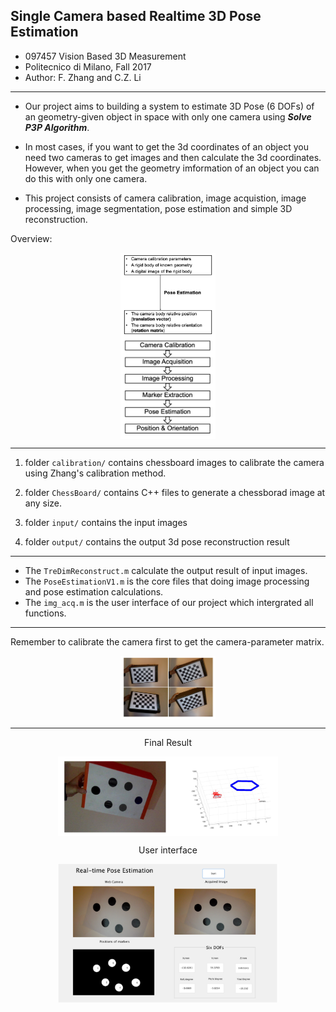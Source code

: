 ## Single Camera based Realtime 3D Pose Estimation
+ 097457 Vision Based 3D Measurement
+ Politecnico di Milano, Fall 2017
+ Author: F. Zhang and C.Z. Li

------
+ Our project aims to building a system to estimate 3D Pose (6 DOFs) of an geometry-given object in space with only one camera using ***Solve P3P Algorithm***.

+ In most cases, if you want to get the 3d coordinates of an object you need two cameras to get images and then calculate the 3d coordinates. However, when you get the geometry imformation of an object you can do this with only one camera.

+ This project consists of camera calibration, image acquistion, image processing, image segmentation, pose estimation and simple 3D reconstruction.

Overview:

<div align=center><img src="https://github.com/buaazhangfan/Realtime-3D-Pose-Estimation/blob/master/pics/theory.png" width = 30% height = 50% div align=center />


<div align=center><img src="https://github.com/buaazhangfan/Realtime-3D-Pose-Estimation/blob/master/pics/process.png" width = 30% height = 50% div align=center />

------
<div align=left>

1. folder `calibration/` contains chessboard images to calibrate the camera using Zhang's calibration method.
	
2. folder `ChessBoard/` contains C++ files to generate a chessborad image at any size.

3. folder `input/` contains the input images

4. folder `output/` contains the output 3d pose reconstruction result

------
<div align=left>

+ The `TreDimReconstruct.m` calculate the output result of input images.
+ The `PoseEstimationV1.m` is the core files that doing image processing and pose estimation calculations.
+ The `img_acq.m` is the user interface of our project which intergrated all functions.

------
Remember to calibrate the camera first to get the camera-parameter matrix.

<div align=center><img src="https://github.com/buaazhangfan/Realtime-3D-Pose-Estimation/blob/master/pics/calibration.png" width = 30% height = 50% div align=center />

------

Final Result

<div align=center><img src="https://github.com/buaazhangfan/Realtime-3D-Pose-Estimation/blob/master/pics/result.png" width = 70% height = 70% div align=center />

User interface


<div align=center><img src="https://github.com/buaazhangfan/Realtime-3D-Pose-Estimation/blob/master/pics/final.png" width = 70% height = 70% />



